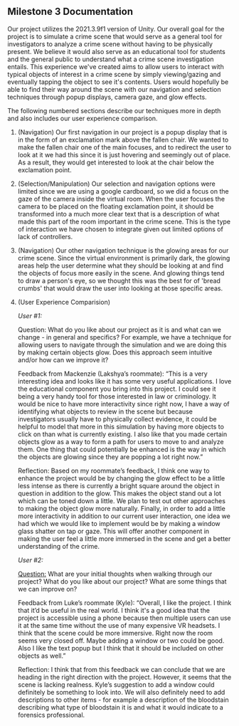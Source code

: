 ## Milestone 3 Documentation

Our project utilizes the 2021.3.9f1 version of Unity. Our overall goal for the project is to simulate a crime scene that would serve as a general tool for investigators to analyze a crime scene without having to be physically present. We believe it would also serve as an educational tool for students and the general public to understand what a crime scene investigation entails. This experience we've created aims to allow users to interact with typical objects of interest in a crime scene by simply viewing/gazing and eventually tapping the object to see it's contents. Users would hopefully be able to find their way around the scene with our navigation and selection techniques through popup displays, camera gaze, and glow effects. 

The following numbered sections describe our techniques more in depth and also includes our user experience comparison.

1. (Navigation) Our first navigation in our project is a popup display that is in the form of an exclamation mark above the fallen chair. We wanted to make the fallen chair one of the main focuses, and to redirect the user to look at it we had this since it is just hovering and seemingly out of place. As a result, they would get interested to look at the chair below the exclamation point. 

2. (Selection/Manipulation) Our selection and navigation options were limited since we are using a google cardboard, so we did a focus on the gaze of the camera inside the virtual room. When the user focuses the camera to be placed on the floating exclamation point, it should be transformed into a much more clear text that is a description of what made this part of the room important in the crime scene. This is the type of interaction we have chosen to integrate given out limited options of lack of controllers. 

3. (Navigation) Our other navigation technique is the glowing areas for our crime scene. Since the virtual environment is primarily dark, the glowing areas help the user determine what they should be looking at and find the objects of focus more easily in the scene. And glowing things tend to draw a person's eye, so we thought this was the best for of 'bread crumbs' that would draw the user into looking at those specific areas. 

4. (User Experience Comparision) 

    _User #1:_

    Question: What do you like about our project as it is and what can we change - in general and specifics? For example, we have a technique for allowing users to navigate through the simulation and we are doing this by making certain objects glow. Does this approach seem intuitive and/or how can we improve it? 

    Feedback from Mackenzie (Lakshya’s roommate): “This is a very interesting idea and looks like it has some very useful applications. I love the educational component you bring into this project. I could see it being a very handy tool for those interested in law or criminology. It would be nice to have more interactivity since right now, I have a way of identifying what objects to review in the scene but because investigators usually have to physically collect evidence, it could be helpful to model that more in this simulation by having more objects to click on than what is currently existing. I also like that you made certain objects glow as a way to form a path for users to move to and analyze them. One thing that could potentially be enhanced is the way in which the objects are glowing since they are popping a lot right now.”

    Reflection: Based on my roommate’s feedback, I think one way to enhance the project would be by changing the glow effect to be a little less intense as there is currently a bright square around the object in question in addition to the glow. This makes the object stand out a lot which can be toned down a little. We plan to test out other approaches to making the object glow more naturally. Finally, in order to add a little more interactivity in addition to our current user interaction, one idea we had which we would like to implement would be by making a window glass shatter on tap or gaze. This will offer another component in making the user feel a little more immersed in the scene and get a better understanding of the crime. 

    _User #2:_
    
    <u>Question:</u> What are your initial thoughts when walking through our project? What do you like about our project? What are some things that we can improve on?

    Feedback from Luke’s roommate (Kyle): “Overall, I like the project. I think that it’d be useful in the real world. I think it's a good idea that the project is accessible using a phone because then multiple users can use it at the same time without the use of many expensive VR headsets. I think that the scene could be more immersive. Right now the room seems very closed off. Maybe adding a window or two could be good. Also I like the text popup but I think that it should be included on other objects as well.”

    Reflection: I think that from this feedback we can conclude that we are heading in the right direction with the project. However, it seems that the scene is lacking realness. Kyle’s suggestion to add a window could definitely be something to look into. We will also definitely need to add descriptions to other items - for example a description of the bloodstain describing what type of bloodstain it is and what it would indicate to a forensics professional.
